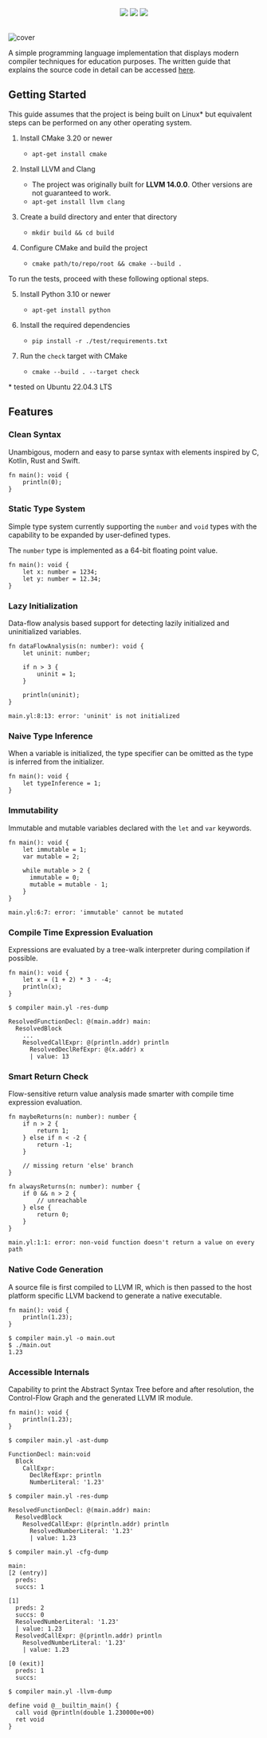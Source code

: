 <div align="center">
<img src="https://github.com/isuckatcs/how-to-compile-your-language/actions/workflows/pipeline.yml/badge.svg" />
<img src="https://github.com/isuckatcs/how-to-compile-your-language/actions/workflows/deploy.yml/badge.svg" />
<a href="https://codecov.io/github/isuckatcs/how-to-compile-your-language" target="_blank"><img src="https://codecov.io/github/isuckatcs/how-to-compile-your-language/branch/main/graph/badge.svg?token=SLOD84JALB" /></a>
<br>
<br>
</div>

![cover](https://isuckatcs.github.io/how-to-compile-your-language/img/cover.png)

A simple programming language implementation that displays modern compiler techniques for education purposes. The written guide that explains the source code in detail can be accessed [here](https://isuckatcs.github.io/how-to-compile-your-language/).

## Getting Started

This guide assumes that the project is being built on Linux* but equivalent steps can be performed on any other operating system.

1. Install CMake 3.20 or newer
   - `apt-get install cmake`

2. Install LLVM and Clang
   - The project was originally built for **LLVM 14.0.0**. Other versions are not guaranteed to work.
   - `apt-get install llvm clang`

3. Create a build directory and enter that directory
   - `mkdir build && cd build`

4. Configure CMake and build the project
   - `cmake path/to/repo/root && cmake --build .`

To run the tests, proceed with these following optional steps.

5. Install Python 3.10 or newer
   - `apt-get install python`

6. Install the required dependencies
   - `pip install -r ./test/requirements.txt`

7. Run the `check` target with CMake
   - `cmake --build . --target check`

\* tested on Ubuntu 22.04.3 LTS

## Features
### Clean Syntax

Unambigous, modern and easy to parse syntax with elements inspired by C, Kotlin, Rust and Swift.

```
fn main(): void {
    println(0);
}
```

### Static Type System

Simple type system currently supporting the `number` and `void` types with the capability to be expanded by user-defined types. 

The `number` type is implemented as a 64-bit floating point value.

```
fn main(): void {
    let x: number = 1234;
    let y: number = 12.34;
}
```

### Lazy Initialization

Data-flow analysis based support for detecting lazily initialized and uninitialized variables.

```
fn dataFlowAnalysis(n: number): void {
    let uninit: number;

    if n > 3 {
        uninit = 1;
    }

    println(uninit);
}
```
```
main.yl:8:13: error: 'uninit' is not initialized
```

### Naive Type Inference
When a variable is initialized, the type specifier can be omitted as the type is inferred from the initializer.

```
fn main(): void {
    let typeInference = 1; 
}
```

### Immutability

Immutable and mutable variables declared with the `let` and `var` keywords.

```
fn main(): void {
    let immutable = 1;
    var mutable = 2;

    while mutable > 2 {
      immutable = 0;
      mutable = mutable - 1;
    }
}
```
```
main.yl:6:7: error: 'immutable' cannot be mutated
```

### Compile Time Expression Evaluation

Expressions are evaluated by a tree-walk interpreter during compilation if possible.

```
fn main(): void {
    let x = (1 + 2) * 3 - -4;
    println(x);
}
```
```
$ compiler main.yl -res-dump

ResolvedFunctionDecl: @(main.addr) main:
  ResolvedBlock
    ...
    ResolvedCallExpr: @(println.addr) println
      ResolvedDeclRefExpr: @(x.addr) x
      | value: 13
```

### Smart Return Check

Flow-sensitive return value analysis made smarter with compile time expression evaluation.

```
fn maybeReturns(n: number): number {
    if n > 2 {
        return 1;
    } else if n < -2 {
        return -1;
    }

    // missing return 'else' branch
}

fn alwaysReturns(n: number): number {
    if 0 && n > 2 {
        // unreachable
    } else {
        return 0;
    }
}
```
```
main.yl:1:1: error: non-void function doesn't return a value on every path
```

### Native Code Generation

A source file is first compiled to LLVM IR, which is then passed to the host platform specific LLVM backend to generate a native executable.

```
fn main(): void {
    println(1.23);
}
```
```
$ compiler main.yl -o main.out
$ ./main.out 
1.23
```

### Accessible Internals

Capability to print the Abstract Syntax Tree before and after resolution, the Control-Flow Graph and the generated LLVM IR module.
```
fn main(): void {
    println(1.23);
}
```
```
$ compiler main.yl -ast-dump

FunctionDecl: main:void
  Block
    CallExpr:
      DeclRefExpr: println
      NumberLiteral: '1.23'
```
```
$ compiler main.yl -res-dump

ResolvedFunctionDecl: @(main.addr) main:
  ResolvedBlock
    ResolvedCallExpr: @(println.addr) println
      ResolvedNumberLiteral: '1.23'
      | value: 1.23
```
```
$ compiler main.yl -cfg-dump

main:
[2 (entry)]
  preds: 
  succs: 1 

[1]
  preds: 2 
  succs: 0 
  ResolvedNumberLiteral: '1.23'
  | value: 1.23
  ResolvedCallExpr: @(println.addr) println
    ResolvedNumberLiteral: '1.23'
    | value: 1.23

[0 (exit)]
  preds: 1 
  succs: 
```
```
$ compiler main.yl -llvm-dump

define void @__builtin_main() {
  call void @println(double 1.230000e+00)
  ret void
}
```
